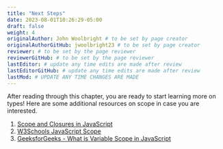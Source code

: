 ```yaml
---
title: "Next Steps"
date: 2023-08-01T10:26:29-05:00
draft: false
weight: 4
originalAuthor: John Woolbright # to be set by page creator
originalAuthorGitHub: jwoolbright23 # to be set by page creator
reviewer: # to be set by the page reviewer
reviewerGitHub: # to be set by the page reviewer
lastEditor: # update any time edits are made after review
lastEditorGitHub: # update any time edits are made after review
lastMod: # UPDATE ANY TIME CHANGES ARE MADE
---
```


After reading through this chapter, you are ready to start learning more on types! Here are some additional resources on scope in case you are interested.

1. [Scope and Closures in JavaScript](https://www.freecodecamp.org/news/scope-and-closures-in-javascript/)
1. [W3Schools JavaScript Scope](https://www.w3schools.com/js/js_scope.asp)
1. [GeeksforGeeks - What is Variable Scope in JavaScript](https://www.geeksforgeeks.org/what-is-variable-scope-in-javascript/)